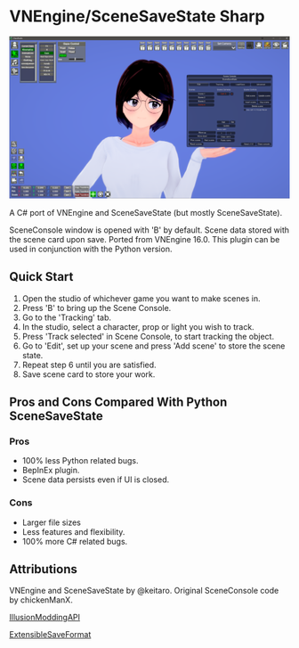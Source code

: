 # VNEngine/SceneSaveState Sharp

![Promo Image](https://github.com/hallongrotta/VNEngine-Sharp/blob/master/promo.png)

A C# port of VNEngine and SceneSaveState (but mostly SceneSaveState).

SceneConsole window is opened with 'B' by default. Scene data stored with the scene card upon save.
Ported from VNEngine 16.0. This plugin can be used in conjunction with the Python version.

## Quick Start
1. Open the studio of whichever game you want to make scenes in.
2. Press 'B' to bring up the Scene Console.
3. Go to the 'Tracking' tab.
4. In the studio, select a character, prop or light you wish to track.
5. Press 'Track selected' in Scene Console, to start tracking the object.
6. Go to 'Edit', set up your scene and press 'Add scene' to store the scene state.
8. Repeat step 6 until you are satisfied.
7. Save scene card to store your work.


## Pros and Cons Compared With Python SceneSaveState

### Pros 
* 100% less Python related bugs.
* BepInEx plugin.
* Scene data persists even if UI is closed.

### Cons
* Larger file sizes
* Less features and flexibility.
* 100% more C# related bugs.

## Attributions

VNEngine and SceneSaveState by @keitaro.
Original SceneConsole code by chickenManX.

[IllusionModdingAPI](https://github.com/IllusionMods/IllusionModdingAPI)

[ExtensibleSaveFormat](https://github.com/IllusionMods/BepisPlugins)
